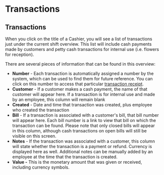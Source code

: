 # Transactions

## Transactions

When you click on the title of a Cashier, you will see a list of transactions just under the current shift overview. This list will include cash payments made by customers and petty cash transactions for internal use \(i.e. flowers for reception\).

There are several pieces of information that can be found in this overview:

* **Number** - Each transaction is automatically assigned a number by the system, which can be used to find them for future reference. You can click on this number to access that particular [transaction receipt](transaction-receipts.md).
* **Customer** - If a customer makes a cash payment, the name of that customer will appear here. If a transaction is for internal use and made by an employee, this column will remain blank
* **Created** - Date and time that transaction was created, plus employee who created the transaction
* **Bill** - If a transaction is associated with a customer's bill, that bill number will appear here. Each bill number is a link to view that bill on which the transaction can be found. Please note that only closed bills will appear in this column, although cash transactions on open bills will still be visible on this screen.
* **Notes** - If the transaction was associated with a customer, this column will state whether the transaction is a payment or refund. Currency is displayed here as well. Additional notes can be manually added by an employee at the time that the transaction is created.
* **Value -**  This is the monetary amount that was given or received, including currency symbols. 

